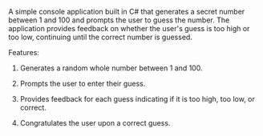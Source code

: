 A simple console application built in C# that generates a secret number between 1 and 100 and prompts the user to guess the number. The application provides feedback on whether the user's guess is too high or too low, continuing until the correct number is guessed.

Features:

1. Generates a random whole number between 1 and 100.
   
2. Prompts the user to enter their guess.
   
3. Provides feedback for each guess indicating if it is too high, too low, or correct.
   
4. Congratulates the user upon a correct guess.
